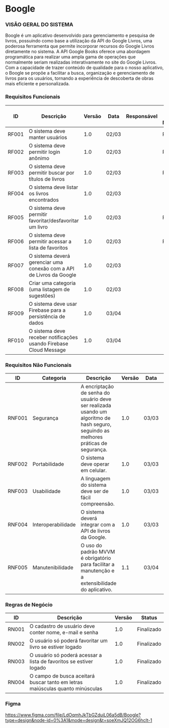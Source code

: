 # Boogle

### VISÃO GERAL DO SISTEMA
Boogle é um aplicativo desenvolvido para gerenciamento e pesquisa de livros, possuindo como base a utilização da API do Google Livros, uma poderosa ferramenta que permite incorporar recursos do Google Livros diretamente no sistema. A API Google Books oferece uma abordagem programática para realizar uma ampla gama de operações que normalmente seriam realizadas interativamente no site do Google Livros. Com a capacidade de trazer conteúdo de qualidade para o nosso aplicativo, o Boogle se propõe a facilitar a busca, organização e gerenciamento de livros para os usuários, tornando a experiência de descoberta de obras mais eficiente e personalizada.

### Requisitos Funcionais 

| ID   | Descrição                                           | Versão | Data   | Responsável | Regras de Negócio | Status      |
|------|-----------------------------------------------------|--------|--------|-------------|-------------------|-------------|
| RF001| O sistema deve manter usuários                     | 1.0    | 02/03  |             | RN001             | Finalizado|
| RF002| O sistema deve permitir login anônimo              | 1.0    | 02/03  |             | RN001             | Finalizado|
| RF003| O sistema deve permitir buscar por títulos de livros| 1.0    | 02/03  |             | RN004             | Finalizado|
| RF004| O sistema deve listar os livros encontrados        | 1.0    | 02/03  |             |                   | Finalizado|
| RF005| O sistema deve permitir favoritar/desfavoritar um livro| 1.0 | 02/03  |             | RN002             | Finalizado|
| RF006| O sistema deve permitir acessar a lista de favoritos| 1.0  | 02/03  |             | RN003             | Finalizado|
| RF007| O sistema deverá gerenciar uma conexão com a API de Livros da Google| 1.0 | 02/03|              |                   | Finalizado|
| RF008| Criar uma categoria (uma listagem de sugestões)   | 1.0    | 02/03  |             |                   | Finalizado|
| RF009| O sistema deve usar Firebase para a persistência de dados| 1.0| 03/04  |             |                   | Finalizado|
| RF010| O sistema deve receber notificações usando Firebase Cloud Message| 1.0| 03/04  |             |                   | Finalizado|

### Requisitos Não Funcionais 

| ID   | Categoria  | Descrição                                                                 | Versão | Data   | Status      |
|------|------------|---------------------------------------------------------------------------|--------|--------|-------------|
| RNF001| Segurança  | A encriptação de senha do usuário deve ser realizada usando um algoritmo de hash seguro, seguindo as melhores práticas de segurança.| 1.0| 03/03  | Em andamento|
| RNF002| Portabilidade  | O sistema deve operar em celular.                                           | 1.0| 03/03  | Finalizado|
| RNF003| Usabilidade  | A linguagem do sistema deve ser de fácil compreensão.                        | 1.0| 03/03  | Finalizado|
| RNF004| Interoperabilidade  | O sistema deverá integrar com a API de livros da Google.                      | 1.0| 03/03  | Finalizado|
| RNF005| Manutenibilidade  | O uso do padrão MVVM é obrigatório para facilitar a manutenção e a extensibilidade do aplicativo.| 1.1| 03/04  | Finalizado|

### Regras de Negócio 

| ID   | Descrição                                           | Versão | Status      |
|------|-----------------------------------------------------|--------|-------------|
| RN001| O cadastro de usuário deve conter nome, e-mail e senha| 1.0  | Finalizado|
| RN002| O usuário só poderá favoritar um livro se estiver logado| 1.0 | Finalizado|
| RN003| O usuário só poderá acessar a lista de favoritos se estiver logado| 1.0 | Finalizado|
| RN004| O campo de busca aceitará buscar tanto em letras maiúsculas quanto minúsculas| 1.0 | Finalizado|

### Figma

https://www.figma.com/file/LdOqmhJkTbGZduiL06a5dB/Boogle?type=design&node-id=0%3A1&mode=design&t=soeXmJQ12OG6hcIt-1
